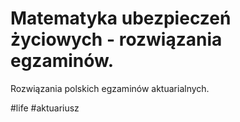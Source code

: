 # Matematyka ubezpieczeń życiowych - rozwiązania egzaminów.
Rozwiązania polskich egzaminów aktuarialnych.

#life #aktuariusz
